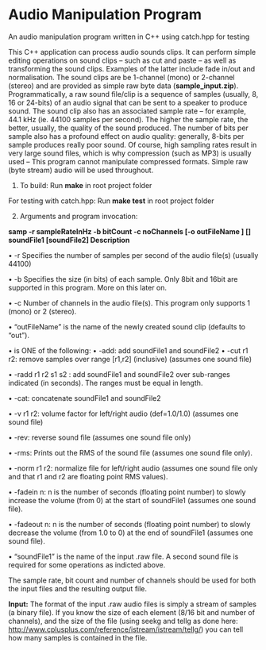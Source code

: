 # Audio Manipulation Program
An audio manipulation program written in C++ using catch.hpp for testing

This C++ application can process audio sounds clips. It can perform simple editing operations on sound clips – such as cut and paste – as well as transforming the sound clips. Examples of the latter include fade in/out and normalisation. The sound clips are be 1-channel (mono) or 2-channel (stereo) and are provided as simple raw byte data (**sample_input.zip**). 
Programmatically, a raw sound file/clip is a sequence of samples (usually, 8, 16 or 24-bits) of an audio signal that can be sent to a speaker to produce sound. The sound clip also has an associated sample rate – for example, 44.1 kHz (ie. 44100 samples per second). The higher the sample rate, the better, usually, the quality of the sound produced. The number of bits per sample also has a profound effect on audio quality: generally, 8-bits per sample produces really poor sound. Of course, high sampling rates result in very large sound files, which is why compression (such as MP3) is usually used – This program cannot manipulate compressed formats. Simple raw (byte stream) audio will be used throughout.

1) To build:
Run **make** in root project folder

For testing with catch.hpp:
Run **make test** in root project folder

2) Arguments and program invocation:
 
**samp -r sampleRateInHz -b bitCount -c noChannels [-o outFileName ] [<ops>] soundFile1 [soundFile2]
Description**

• -r Specifies the number of samples per second of the audio file(s) (usually 44100)

• -b Specifies the size (in bits) of each sample. Only 8bit and 16bit are supported in this program. More on this later on.

• -c Number of channels in the audio file(s). This program only supports 1 (mono) or 2 (stereo).

• “outFileName” is the name of the newly created sound clip (defaults to “out”).

• <ops> is ONE of the following:
  • -add: add soundFile1 and soundFile2
  • -cut r1 r2: remove samples over range [r1,r2] (inclusive) (assumes one sound file)
 
  • -radd r1 r2 s1 s2 : add soundFile1 and soundFile2 over sub-ranges indicated (in seconds). The ranges must be equal in length.

  • -cat: concatenate soundFile1 and soundFile2
  
  • -v r1 r2: volume factor for left/right audio (def=1.0/1.0) (assumes one sound file)
  
  • -rev: reverse sound file (assumes one sound file only)
  
  • -rms: Prints out the RMS of the sound file (assumes one sound file only).
  
  • -norm r1 r2: normalize file for left/right audio (assumes one sound file only and that r1 and r2 are floating point RMS values).
  
  • -fadein n: n is the number of seconds (floating point number) to slowly increase the volume (from 0) at the start of soundFile1 (assumes one sound file).

  • -fadeout n: n is the number of seconds (floating point number) to slowly decrease the volume (from 1.0 to 0) at the end of soundFile1 (assumes one sound file).
  
• “soundFile1” is the name of the input .raw file. A second sound file is required for some operations as indicted above.
  
The sample rate, bit count and number of channels should be used for both the input files and the resulting output file.

**Input:**
The format of the input .raw audio files is simply a stream of samples (a binary file). If you know the size of each element (8/16 bit and number of channels), and the size of the file (using seekg and tellg as done here: http://www.cplusplus.com/reference/istream/istream/tellg/) you can tell how many samples is contained in the file.

